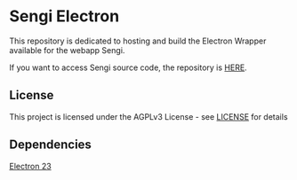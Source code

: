 # Sengi Electron

This repository is dedicated to hosting and build the Electron Wrapper available for the webapp Sengi. 

If you want to access Sengi source code, the repository is [HERE](https://github.com/NicolasConstant/sengi).

## License 

This project is licensed under the AGPLv3 License - see [LICENSE](https://github.com/NicolasConstant/sengi-electron/blob/master/LICENSE) for details

## Dependencies 

[Electron 23](https://github.com/electron/electron)
